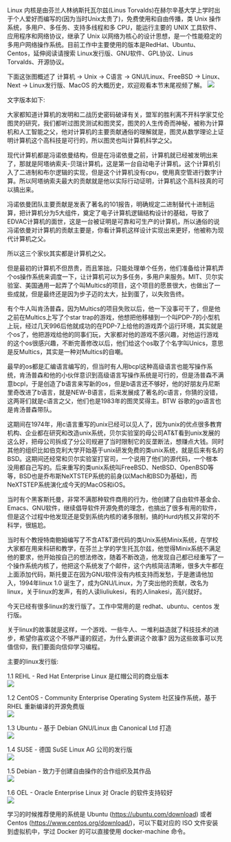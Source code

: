 Linux 内核是由芬兰人林纳斯托瓦尔兹(Linus Torvalds)在赫尔辛基大学上学时出于个人爱好而编写的(因为当时Unix太贵了)，免费使用和自由传播，类 Unix 操作系统，多用户、多任务、支持多线程和多 CPU，能运行主要的 UNIX 工具软件、应用程序和网络协议，继承了 Unix 以网络为核心的设计思想，是一个性能稳定的多用户网络操作系统。目前工作中主要使用的版本是RedHat、Ubuntu、Centos，延伸阅读请搜索 Linux发行版、GNU软件、GPL协议、Linus Torvalds、开源协议。

下面这张图概述了 计算机 -> Unix -> C语言 -> GNU/Linux、FreeBSD -> Linux、Next -> Linux发行版、MacOS 的大概历史，欢迎观看本节末尾视频了解。
![](http://processon.com/chart_image/5fcf1a277d9c0830e8e237cb.png)

文字版本如下:

大家都知道计算机的发明和二战历史密码破译有关，盟军的胜利离不开科学家艾伦图灵的研究，我们都听过图灵测试和图灵奖，图灵的人生传奇而神秘，被称为计算机和人工智能之父，他对计算机的主要贡献通俗的理解就是，图灵从数学理论上证明计算机这个高科技是可行的，所以图灵也叫计算机科学之父。

现代计算机都是冯诺依曼结构，但是在冯诺依曼之前，计算机就已经被发明出来了，那就是阿塔纳索夫-贝瑞计算机，这是第一台自动电子计算机，这个计算机引入了二进制和布尔逻辑的实现，但是这个计算机没有cpu，使用真空管进行数字计算。所以阿塔纳索夫最大的贡献就是他以实际行动证明，计算机这个高科技真的可以搞出来。

冯诺依曼团队主要贡献是发表了著名的101报告，明确规定二进制替代十进制运算，把计算机分为5大组件，奠定了电子计算机逻辑结构设计的基础，导致了EDVAC计算机的面世，这是一台被证明是可靠和可生产的计算机，所以通俗的说冯诺依曼对计算机的贡献主要是，你看计算机这样设计实现出来更好，他被称为现代计算机之父。

所以这三个家伙其实都是计算机之父。

但是最初的计算机不但昂贵，而且笨拙，只能处理单个任务，他们准备给计算机弄个os操作系统来调度一下，让计算机可以为多任务，多用户来服务。MIT、贝尔实验室、美国通用一起弄了个叫Multics的项目，这个项目的愿景很大，也做出了一些成就，但是最终还是因为步子迈的太大，扯到蛋了，以失败告终。

有个牛人叫肯汤普森，因为Multics的项目失败以后，他一下没事可干了，但是他之前在Multics上写了个star trap的游戏，他想把他移植到一个叫PDP-7的小型机上玩，经过几天996后他就成功的在PDP-7上给他的游戏弄个运行环境，其实就是个os了，他把游戏给他的同事们玩，大家都对他的游戏不感兴趣，对他运行游戏的这个os很感兴趣，不断完善修改以后，他们给这个os取了个名字叫Unics，意思是反Multics，其实是一种对Multics的自嘲。

最早的os都是汇编语言编写的，但当时有人用bcpl这种高级语言也能写操作系统，肯汤普森和他的小伙伴意识到高级语言写操作系统是可行的，但是汤普森不满意bcpl，于是创造了b语言来写新的os，但是b语言还不够好，他的好朋友丹尼斯里奇改进了b语言，就是NEW-B语言，后来发展成了著名的c语言，你猜的没错，这两哥们就是c语言之父，他们也是1983年的图灵奖得主。BTW 谷歌的go语言也是肯汤普森带队。

这期间在1974年，用c语言重写的unix已经可以见人了，因为unix的优点很多教育机构、企业都在研究和改造unix系统，贝尔实验室的母公司AT&T看到unix发展的这么好，把母公司拆成了分公司规避了当时限制它的反垄断法，想赚点大钱。同时其他的组织比如伯克利大学开始基于unix研发免费的类unix系统，就是后来有名的BSD。这期间还经常和贝尔实验室打官司，一个说用了他们的源代码，一个根本没用都自己写的。后来重写的类unix系统叫FreeBSD、NetBSD、OpenBSD等等，BSD也是乔布斯NeXTSTEP系统的前身(以Mach和BSD为基础)，而NeXTSTEP系统演化成今天的MacOS和iOS。

当时有个黑客斯托曼，非常不满那种软件商用的行为，他创建了自由软件基金会、Emacs、GNU软件，继续倡导软件开源免费的理念，也搞出了很多有用的软件，但是这个过程中他发现还是受到系统内核的诸多限制，搞的Hurd内核又非常的不科学，很尴尬。

当时有个教授特南鲍姆编写了不含AT&T源代码的类Unix系统Minix系统，在学校大家都在用来科研和教学，在芬兰上学的学生托瓦尔兹，他觉得Minix系统不满足他的要求，他开始按自己的想法修改，随着不断改造，他发现自己都已经重写了一个操作系统内核了，他把这个系统发了个邮件，这个内核简洁清晰，很多大牛都在上面添加代码，斯托曼正在因为GNU软件没有内核支持而发愁，于是邀请他加入，1994年linux 1.0 诞生了，成为GNU/Linux，为了突出他的贡献，改名为linux，关于linux的发声，有的人读liuliukesi，有的人linakesi，高兴就好。

今天已经有很多linux的发行版了。工作中常用的是 redhat、ubuntu、centos 发行版。

关于linux的故事就是这样，一个游戏、一些牛人、一堆利益造就了科技技术的进步，希望你喜欢这个不够严谨的叙述，为什么要讲这个故事? 因为这些故事可以充值信仰，我们要面向信仰学习编程。


主要的linux发行版:

1.1 REHL - Red Hat Enterprise Linux 是红帽公司的商业版本  
![](https://pic1.zhimg.com/80/v2-b1f94ee89fc1b0921ba5ae78afc39f94_1440w.jpg)

1.2 CentOS - Community Enterprise Operating System 社区操作系统，基于 RHEL 重新编译的开源免费版  
![](https://pic3.zhimg.com/80/v2-5f4671f5ace7440d91a99cfefffd2dc6_1440w.jpg)

1.3 Ubuntu - 基于 Debian GNU/Linux  由 Canonical Ltd 打造  
![](https://pic2.zhimg.com/80/v2-6e9189f3b1e71f958a5120c7d5f25dcd_1440w.jpg)

1.4 SUSE - 德国 SuSE Linux AG 公司的发行版  
![](https://pic1.zhimg.com/80/v2-fe1d8107d0e8ae0f4e01b2c3efa4aeb4_1440w.jpg)

1.5 Debian - 致力于创建自由操作的合作组织及其作品  
![](https://pic4.zhimg.com/80/v2-4315498e27c1208cb80a10a3a543d5fb_1440w.jpg)

1.6 OEL - Oracle Enterprise Linux 对 Oracle 的软件支持较好  
![](https://pic1.zhimg.com/80/v2-f035ef84ef6a2db3580bbca5ee03af24_1440w.jpg)

学习的时候推荐使用的系统是 Ubuntu (https://ubuntu.com/download) 或者 Centos (https://www.centos.org/download/)，可以下载对应的 ISO 文件安装到虚拟机中，学过 Docker 的可以直接使用  docker-machine 命令。
